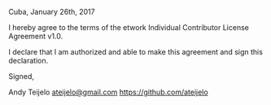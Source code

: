 Cuba, January 26th, 2017

I hereby agree to the terms of the etwork Individual Contributor License
Agreement v1.0.

I declare that I am authorized and able to make this agreement and sign this
declaration.

Signed,

Andy Teijelo <ateijelo@gmail.com> https://github.com/ateijelo
